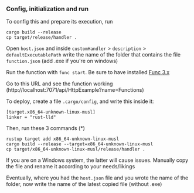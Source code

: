 ### Config, initialization and run

To config this and prepare its execution, run

```
cargo build --release
cp target/release/handler .
```

Open `host.json` and inside `customHandler` > `description` > `defaultExecutablePath` write the name of the folder that contains the file `function.json` (add .exe if you're on windows)

Run the function with `func start`. Be sure to have installed [Func 3.x](https://learn.microsoft.com/it-IT/azure/azure-functions/functions-run-local?tabs=v4%2Cwindows%2Ccsharp%2Cportal%2Cbash#v2)

Go to this URL and see the function working (http://localhost:7071/api/HttpExample?name=Functions)

To deploy, create a file `.cargo/config`, and write this inside it:
```
[target.x86_64-unknown-linux-musl]
linker = "rust-lld"
```

Then, run these 3 commands (*)
```
rustup target add x86_64-unknown-linux-musl
cargo build --release --target=x86_64-unknown-linux-musl
cp target/x86_64-unknown-linux-musl/release/handler .
```

If you are on a Windows system, the latter will cause issues. Manually copy the file and rename it according to your needs/likings

Eventually, where you had the `host.json` file and you wrote the name of the folder, now write the name of the latest copied file (without .exe)